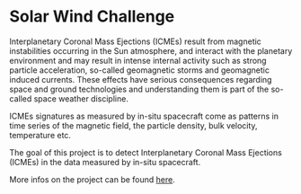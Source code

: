 # Solar Wind Challenge

Interplanetary Coronal Mass Ejections (ICMEs) result from magnetic instabilities occurring in the Sun atmosphere, and interact with the planetary environment and may result in intense internal activity such as strong particle acceleration, so-called geomagnetic storms and geomagnetic induced currents. These effects have serious consequences regarding space and ground technologies and understanding them is part of the so-called space weather discipline.

ICMEs signatures as measured by in-situ spacecraft come as patterns in time series of the magnetic field, the particle density, bulk velocity, temperature etc. 

The goal of this project is to detect Interplanetary Coronal Mass Ejections (ICMEs) in the data measured by in-situ spacecraft. 

More infos on the project can be found [here](https://github.com/ramp-kits/solar_wind).
